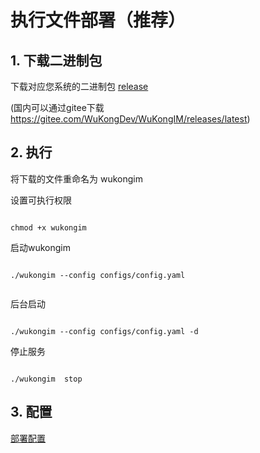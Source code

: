 
# 执行文件部署（推荐）

## 1. 下载二进制包

下载对应您系统的二进制包 [release](https://github.com/WuKongIM/WuKongIM/releases/latest)

(国内可以通过gitee下载 https://gitee.com/WuKongDev/WuKongIM/releases/latest)

## 2. 执行

将下载的文件重命名为 wukongim

设置可执行权限

```shell

chmod +x wukongim

```

启动wukongim

```shell

./wukongim --config configs/config.yaml


```

后台启动

```shell

./wukongim --config configs/config.yaml -d

```

停止服务

```shell

./wukongim  stop

```




## 3. 配置

[部署配置](/guide/deploy-config)
